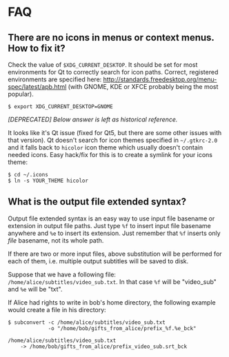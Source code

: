 # FAQ

## There are no icons in menus or context menus. How to fix it?

Check the value of `$XDG_CURRENT_DESKTOP`. It should be set for most
environments for Qt to correctly search for icon paths. Correct, registered
environments are specified here:
http://standards.freedesktop.org/menu-spec/latest/apb.html (with GNOME, KDE or
XFCE probably being the most popular).

    $ export XDG_CURRENT_DESKTOP=GNOME

_[DEPRECATED] Below answer is left as historical reference._

It looks like it's Qt issue (fixed for Qt5, but there are some other issues with
that version). Qt doesn't search for icon themes specified in `~/.gtkrc-2.0` and
it falls back to `hicolor` icon theme which usually doesn't contain needed
icons. Easy hack/fix for this is to create a symlink for your icons theme:

    $ cd ~/.icons
    $ ln -s YOUR_THEME hicolor

## What is the output file extended syntax?

Output file extended syntax is an easy way to use input file basename or
extension in output file paths. Just type `%f` to insert input file basename
anywhere and `%e` to insert its extension. Just remember that `%f` inserts only
*file* basename, not its whole path.

If there are two or more input files, above substitution will be performed for
each of them, i.e.  multiple output subtitles will be saved to disk.

Suppose that we have a following file: `/home/alice/subtitles/video_sub.txt`. In
that case `%f` will be "video\_sub" and `%e` will be "txt".

If Alice had rights to write in bob's home directory, the following example
would create a file in his directory:

    $ subconvert -c /home/alice/subtitles/video_sub.txt
                 -o "/home/bob/gifts_from_alice/prefix_%f.%e_bck"

    /home/alice/subtitles/video_sub.txt
        -> /home/bob/gifts_from_alice/prefix_video_sub.srt_bck

<!-- vim: set tw=80 colorcolumn=81 : -->
